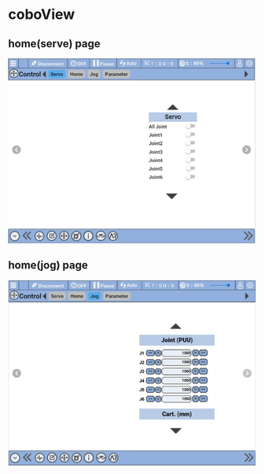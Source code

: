 # coboView
## home(serve) page
![image](https://github.com/LinYuSiang/coboView/blob/master/pic/messageImage_1611592668268.jpg)
## home(jog) page
![image](https://github.com/LinYuSiang/coboView/blob/master/pic/jog.jpg)
